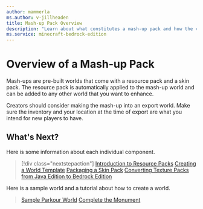 ```yaml
---
author: mammerla
ms.author: v-jillheaden
title: Mash-up Pack Overview
description: "Learn about what constitutes a mash-up pack and how the components work"
ms.service: minecraft-bedrock-edition
---
```


# Overview of a Mash-up Pack

Mash-ups are pre-built worlds that come with a resource pack and a skin pack. The resource pack is automatically applied to the mash-up world and can be added to any other world that you want to enhance.

Creators should consider making the mash-up into an export world. Make sure the inventory and your location at the time of export are what you intend for new players to have.

## What's Next?

Here is some information about each individual component.

> [!div class="nextstepaction"]
> [Introduction to Resource Packs](ResourcePack.md)
> [Creating a World Template](CreateWorldTemplate.md)
> [Packaging a Skin Pack](PackagingASkinPack.md)
> [Converting Texture Packs from Java Edition to Bedrock Edition](ConvertingTexturePacks.md)

Here is a sample world and a tutorial about how to create a world.

> [Sample Parkour World](https://github.com/microsoft/minecraft-samples/tree/main/parkour_sample_world)
> [Complete the Monument](CommandsHowToMakeACTMWorld.md)

